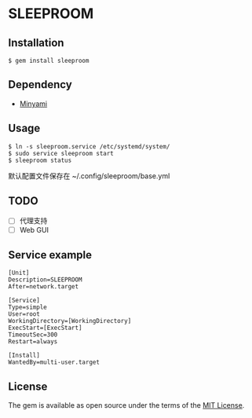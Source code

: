 # SLEEPROOM

## Installation
    $ gem install sleeproom

## Dependency
* [Minyami](https://github.com/Last-Order/Minyami)

## Usage
    $ ln -s sleeproom.service /etc/systemd/system/
    $ sudo service sleeproom start
    $ sleeproom status

默认配置文件保存在 ~/.config/sleeproom/base.yml

## TODO
* [ ] 代理支持
* [ ] Web GUI

## Service example
```
[Unit]
Description=SLEEPROOM
After=network.target

[Service]
Type=simple
User=root
WorkingDirectory=[WorkingDirectory]
ExecStart=[ExecStart]
TimeoutSec=300
Restart=always

[Install]
WantedBy=multi-user.target
```

## License
The gem is available as open source under the terms of the [MIT License](LICENSE.txt).